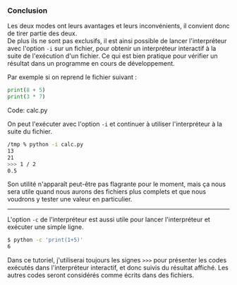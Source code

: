 ### Conclusion

Les deux modes ont leurs avantages et leurs inconvénients, il convient donc de tirer partie des deux.  
De plus ils ne sont pas exclusifs, il est ainsi possible de lancer l'interpréteur avec l'option `-i` sur un fichier, pour obtenir un interpréteur interactif à la suite de l'exécution d'un fichier.
Ce qui est bien pratique pour vérifier un résultat dans un programme en cours de développement.

Par exemple si on reprend le fichier suivant :

```python
print(8 + 5)
print(3 * 7)
```
Code: calc.py

On peut l'exécuter avec l'option `-i` et continuer à utiliser l'interpréteur à la suite du fichier.

```sh
/tmp % python -i calc.py
13
21
>>> 1 / 2
0.5
```

Son utilité n'apparaît peut-être pas flagrante pour le moment, mais ça nous sera utile quand nous aurons des fichiers plus complets et que nous voudrons y tester une valeur en particulier.

--------------------

L'option `-c` de l'interpréteur est aussi utile pour lancer l'interpréteur et exécuter une simple ligne.

```sh
$ python -c 'print(1+5)'
6
```

Dans ce tutoriel, j'utiliserai toujours les signes `>>>` pour présenter les codes exécutés dans l'interpréteur interactif, et donc suivis du résultat affiché.
Les autres codes seront considérés comme écrits dans des fichiers.
